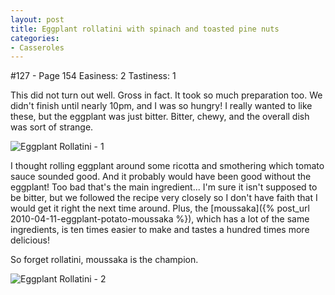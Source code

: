 ```yaml
---
layout: post
title: Eggplant rollatini with spinach and toasted pine nuts
categories:
- Casseroles
---
```


#127 - Page 154
Easiness: 2
Tastiness: 1

This did not turn out well. Gross in fact. It took so much preparation too. We didn't finish until nearly 10pm, and I was so hungry! I really wanted to like these, but the eggplant was just bitter. Bitter, chewy, and the overall dish was sort of strange.

![Eggplant Rollatini - 1](https://lh3.googleusercontent.com/-eE50saTwr14/TqMelquNhAI/AAAAAAAAj8U/dORbx4dmuvM/s640/IMG_1059.jpg)

I thought rolling eggplant around some ricotta and smothering which tomato sauce sounded good. And it probably would have been good without the eggplant! Too bad that's the main ingredient... I'm sure it isn't supposed to be bitter, but we followed the recipe very closely so I don't have faith that I would get it right the next time around. Plus, the [moussaka]({% post_url 2010-04-11-eggplant-potato-moussaka %}), which has a lot of the same ingredients, is ten times easier to make and tastes a hundred times more delicious!

So forget rollatini, moussaka is the champion.

![Eggplant Rollatini - 2](https://lh6.googleusercontent.com/-ng4pYBVFKuY/TqMeoWIxI6I/AAAAAAAAj8c/kCki-ZcF0a4/s640/IMG_1060.jpg)
